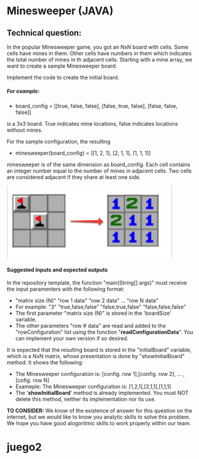 # Minesweeper (JAVA)

## Technical question:

In the popular Minesweeper game, you got an NxN board with cells. Some cells have mines in them. Other cells have numbers in them which indicates the total number of mines in th adjacent cells. Starting with a mine array, we want to create a sample Minesweeper board.


Implement the code to create the initial board.

##### For example:

- board_config = [[true, false, false],
          [false, true, false],
          [false, false, false]]

is a 3x3 board. True indicates mine locations, false indicates locations without mines.

For the sample configuration, the resulting

- minesweeper(board_config) = [[1, 2, 1],
                              [2, 1, 1],
                              [1, 1, 1]]

minesweeper is of the same dimension as board_config. Each cell contains an integer number equal to the number of mines in adjacent cells. Two cells are considered adjacent if they share at least one side.

![Screenshot](example.png)

#### Suggested inputs and expected outputs

In the repository template, the function "main(String[] args)" must receive the input paramenters with the following format:

- "matrix size (N)" "row 1 data" "row 2 data" ... "row N data"
- For example: "3" "true,false,false" "false,true,false" "false,false,false"
- The first parameter "matrix size (N)" is stored in the 'boardSize' variable.
- The other parameters "row # data" are read and added to the "rowConfiguration" list using the function "**readConfigurationData**". You can implement your own version if so desired.

It is expected that the resulting board is stored in the "initialBoard" variable, which is a NxN matrix, whose presentation is done by "showInitialBoard" method. It shows the following:

- The Minesweeper configuration is: [config. row 1],[config. row 2], ... ,[cofig. row N]
- Exameple: The Minesweeper configuration is: [1,2,1],[2,1,1],[1,1,1]
- The '**showInitialBoard**' method is already implemented. You must NOT delete this method, neither its implementation nor its use.

**TO CONSIDER:** We know of the existence of answer for this question on the internet, but we would like to know you analytic skills to solve this problem. We hope you have good alogoritmic skills to work properly within our team.
# juego2
